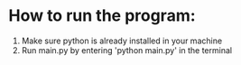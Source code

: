 # How to run the program:

1. Make sure python is already installed in your machine
2. Run main.py by entering 'python main.py' in the terminal